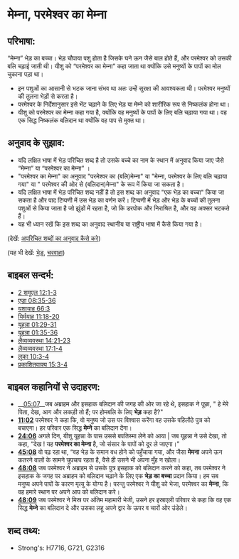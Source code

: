 # मेम्‍ना, परमेश्‍वर का मेम्‍ना #

## परिभाषा: ##

“मेम्ना” भेड़ का बच्चा। भेड़ चौपाया पशु होता है जिसके घने ऊन जैसे बाल होते हैं, और परमेश्वर को उसकी बलि चढ़ाई जाती थी। यीशु को “परमेश्वर का मेम्ना” कहा जाता था क्योंकि उसे मनुष्यों के पापों का मोल चुकाना पड़ा था।

* इन पशुओं का आसानी से भटक जाना संभव था अतः उन्हें सुरक्षा की आवश्यकता थी। परमेश्वर मनुष्यों की तुलना भेड़ों से करता है।
* परमेश्वर के निर्देशानुसार इसे भेंट चढ़ाने के लिए भेड़ या मेम्ने को शारीरिक रूप से निष्कलंक होना था।
* यीशु को परमेश्वर का मेम्ना कहा गया है, क्योंकि वह मनुष्यों के पापों के लिए बलि चढ़ाया गया था। वह एक सिद्ध निष्कलंक बलिदान था क्योंकि वह पाप से मुक्त था।

## अनुवाद के सुझाव: ##

* यदि लक्षित भाषा में भेड़ परिचित शब्द है तो उसके बच्चे का नाम के स्थान में अनुवाद किया जाए जैसे “मेम्ना” या “परमेश्वर का मेम्ना” ।
* "परमेश्‍वर का मेम्‍ना" का अनुवाद "परमेश्वर का (बलि)मेम्‍ना" या "मेम्ना, परमेश्वर के लिए बलि चढ़ाया गया" या " परमेश्वर की ओर से (बलिदान)मेम्ना" के रूप में किया जा सकता है।
* यदि लक्षित भाषा में भेड़ परिचित शब्द नहीं है तो इस शब्द का अनुवाद "एक भेड़ का बच्चा" किया जा सकता है और पाद टिप्पणी में उस भेड़ का वर्णन करें। टिप्पणी में भेड़ और भेड़ के बच्चों की तुलना पशुओं से किया जाता है जो झुंडों में रहता है, जो कि डरपोक और निराश्रित है, और वह अक्सर भटकते हैं।
* यह भी ध्यान रखें कि इस शब्द का अनुवाद स्थानीय या राष्ट्रीय भाषा में कैसे किया गया है।  

(देखें: [अपरिचित शब्दों का अनुवाद कैसे करे](rc://en/ta/man/translate/translate-unknown))

(यह भी देखें: [भेड़](../other/sheep.md), [चरवाहा](../other/shepherd.md))

## बाइबल सन्दर्भ: ##

* [2 शमूएल 12:1-3](rc://en/tn/help/2sa/12/01)
* [एज्रा 08:35-36](rc://en/tn/help/ezr/08/35)
* [यशायाह 66:3](rc://en/tn/help/isa/66/03)
* [यिर्मयाह 11:18-20](rc://en/tn/help/jer/11/18)
* [यूहन्ना 01:29-31](rc://en/tn/help/jhn/01/29)
* [यूहन्ना 01:35-36](rc://en/tn/help/jhn/01/35)
* [लैव्यव्यवस्था 14:21-23](rc://en/tn/help/lev/14/21)
* [लैव्यव्यवस्था 17:1-4](rc://en/tn/help/lev/17/01)
* [लूका 10:3-4](rc://en/tn/help/luk/10/03)
* [प्रकाशितवाक्य 15:3-4](rc://en/tn/help/rev/15/03)

## बाइबल कहानियों से उदाहरण: ##

* __[05:07](rc://en/tn/help/obs/05/07)__जब अब्राहम और इसहाक बलिदान की जगह की ओर जा रहे थे, इसहाक ने पूछा, " हे मेरे पिता, देख, आग और लकड़ी तो हैं; पर होमबलि के लिए __भेड़__ कहा है?"
* __[11:02](rc://en/tn/help/obs/11/02)__ परमेश्वर ने कहा कि, वो मनुष्य जो उस पर विश्वास करेंगा वह उसके पहिलौठे पुत्र को बचाएगा। हर परिवार एक सिद्ध __मेम्ने__ का बलिदान देंगा।
* __[24:06](rc://en/tn/help/obs/24/06)__ अगले दिन, यीशु यूहन्ना के पास उससे बपतिस्मा लेने को आया | जब यूहन्ना ने उसे देखा, तो कहा, “देख ! यह __परमेश्वर का मेम्ना__ है, जो संसार के पापों को दूर ले जाएगा।”
* __[45:08](rc://en/tn/help/obs/45/08)__ वो पढ़ रहा था, “वह भेड़ के समान वध होने को पहुँचाया गया, और जैसा __मेमना__ अपने ऊन कतरने वालों के सामने चुपचाप रहता है, वैसे ही उसने भी अपना मुँह न खोला।
* __[48:08](rc://en/tn/help/obs/48/08)__ जब परमेश्वर ने अब्राहम से उसके पुत्र इसहाक को बलिदान करने को कहा, तब परमेश्वर ने इसहाक के जगह पर अब्राहम को बलिदान चढ़ाने के लिए एक __भेड़ का बच्चा__ प्रदान किया। हम सब मनुष्य अपने पापों के कारण मृत्यु के योग्य है। परन्तु परमेश्वर ने यीशु को भेजा, परमेश्वर का __मेम्ना__, कि वह हमारे स्थान पर अपने आप को बलिदान करे।
* __[48:09](rc://en/tn/help/obs/48/09)__ जब परमेश्वर ने मिस्र पर अंतिम महामारी भेजी, उसने हर इस्राएली परिवार से कहा कि वह एक सिद्ध __मेम्ने__ का बलिदान दे और उसका लहू अपने द्वार के ऊपर व चारों ओर उंडेले।

## शब्द तथ्य: ##

* Strong's: H7716, G721, G2316
